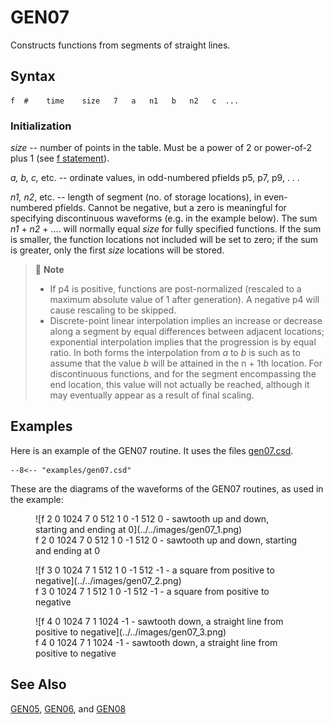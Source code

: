 <!--
id:GEN07
category:
-->
# GEN07
Constructs functions from segments of straight lines.

## Syntax
``` csound-orc
f  #    time    size   7   a   n1   b   n2   c  ...
```

### Initialization

_size_ -- number of points in the table. Must be a power of 2 or power-of-2 plus 1 (see [f statement](../../scoregens/f)).

_a, b, c,_ etc. -- ordinate values, in odd-numbered pfields p5, p7, p9, . . .

_n1, n2_, etc. -- length of segment (no. of storage locations), in even-numbered pfields. Cannot be negative, but a zero is meaningful for specifying discontinuous waveforms (e.g. in the example below). The sum _n1_ + _n2_ + .... will normally equal _size_ for fully specified functions. If the sum is smaller, the function locations not included will be set to zero; if the sum is greater, only the first _size_ locations will be stored.

> :memo: **Note**
>
> * If p4 is positive, functions are post-normalized (rescaled to a maximum absolute value of 1 after generation). A negative p4 will cause rescaling to be skipped.
> * Discrete-point linear interpolation implies an increase or decrease along a segment by equal differences between adjacent locations; exponential interpolation implies that the progression is by equal ratio. In both forms the interpolation from _a_ to _b_ is such as to assume that the value _b_ will be attained in the n + 1th location. For discontinuous functions, and for the segment encompassing the end location, this value will not actually be reached, although it may eventually appear as a result of final scaling.

## Examples

Here is an example of the GEN07 routine. It uses the files [gen07.csd](../../examples/gen07.csd).

``` csound-csd title="An example of the GEN07 routine." linenums="1"
--8<-- "examples/gen07.csd"
```

These are the diagrams of the waveforms of the GEN07 routines, as used in the example:

<figure markdown="span">
![f 2 0 1024 7 0 512 1 0 -1 512 0 - sawtooth up and down, starting and ending at 0](../../images/gen07_1.png)
<figcaption>f 2 0 1024 7 0 512 1 0 -1 512 0 - sawtooth up and down, starting and ending at 0</figcaption>
</figure>

<figure markdown="span">
![f 3 0 1024 7 1 512 1 0 -1 512 -1 - a square from positive to negative](../../images/gen07_2.png)
<figcaption>f 3 0 1024 7 1 512 1 0 -1 512 -1 - a square from positive to negative</figcaption>
</figure>

<figure markdown="span">
![f 4 0 1024 7 1 1024 -1 - sawtooth down, a straight line from positive to negative](../../images/gen07_3.png)
<figcaption>f 4 0 1024 7 1 1024 -1 - sawtooth down, a straight line from positive to negative</figcaption>
</figure>

## See Also

[GEN05](../../scoregens/gen05), [GEN06](../../scoregens/gen06), and [GEN08](../../scoregens/gen08)

